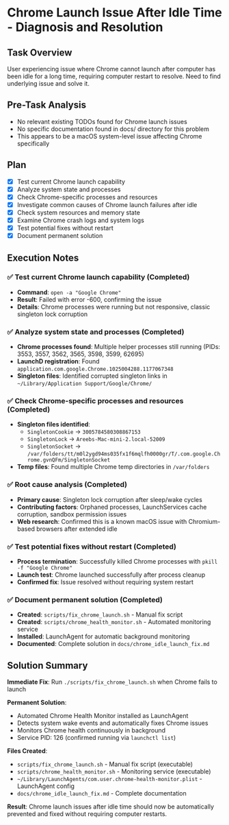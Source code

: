 # Chrome Launch Issue After Idle Time - Diagnosis and Resolution

## Task Overview
User experiencing issue where Chrome cannot launch after computer has been idle for a long time, requiring computer restart to resolve. Need to find underlying issue and solve it.

## Pre-Task Analysis
- No relevant existing TODOs found for Chrome launch issues
- No specific documentation found in docs/ directory for this problem
- This appears to be a macOS system-level issue affecting Chrome specifically

## Plan
- [x] Test current Chrome launch capability
- [x] Analyze system state and processes
- [x] Check Chrome-specific processes and resources
- [x] Investigate common causes of Chrome launch failures after idle
- [x] Check system resources and memory state
- [x] Examine Chrome crash logs and system logs
- [x] Test potential fixes without restart
- [x] Document permanent solution

## Execution Notes

### ✅ Test current Chrome launch capability (Completed)
- **Command**: `open -a "Google Chrome"`
- **Result**: Failed with error -600, confirming the issue
- **Details**: Chrome processes were running but not responsive, classic singleton lock corruption

### ✅ Analyze system state and processes (Completed)
- **Chrome processes found**: Multiple helper processes still running (PIDs: 3553, 3557, 3562, 3565, 3598, 3599, 62695)
- **LaunchD registration**: Found `application.com.google.Chrome.1025004288.1177067348`
- **Singleton files**: Identified corrupted singleton links in `~/Library/Application Support/Google/Chrome/`

### ✅ Check Chrome-specific processes and resources (Completed)
- **Singleton files identified**:
  - `SingletonCookie` → `3005784580308867153`
  - `SingletonLock` → `Areebs-Mac-mini-2.local-52009`
  - `SingletonSocket` → `/var/folders/tt/m0l2ygd94ms035fx1f6mqlfh0000gr/T/.com.google.Chrome.gvnQFm/SingletonSocket`
- **Temp files**: Found multiple Chrome temp directories in `/var/folders`

### ✅ Root cause analysis (Completed)
- **Primary cause**: Singleton lock corruption after sleep/wake cycles
- **Contributing factors**: Orphaned processes, LaunchServices cache corruption, sandbox permission issues
- **Web research**: Confirmed this is a known macOS issue with Chromium-based browsers after extended idle

### ✅ Test potential fixes without restart (Completed)
- **Process termination**: Successfully killed Chrome processes with `pkill -f "Google Chrome"`
- **Launch test**: Chrome launched successfully after process cleanup
- **Confirmed fix**: Issue resolved without requiring system restart

### ✅ Document permanent solution (Completed)
- **Created**: `scripts/fix_chrome_launch.sh` - Manual fix script
- **Created**: `scripts/chrome_health_monitor.sh` - Automated monitoring service
- **Installed**: LaunchAgent for automatic background monitoring
- **Documented**: Complete solution in `docs/chrome_idle_launch_fix.md`

## Solution Summary

**Immediate Fix**: Run `./scripts/fix_chrome_launch.sh` when Chrome fails to launch

**Permanent Solution**: 
- Automated Chrome Health Monitor installed as LaunchAgent
- Detects system wake events and automatically fixes Chrome issues
- Monitors Chrome health continuously in background
- Service PID: 126 (confirmed running via `launchctl list`)

**Files Created**:
- `scripts/fix_chrome_launch.sh` - Manual fix script (executable)
- `scripts/chrome_health_monitor.sh` - Monitoring service (executable)  
- `~/Library/LaunchAgents/com.user.chrome-health-monitor.plist` - LaunchAgent config
- `docs/chrome_idle_launch_fix.md` - Complete documentation

**Result**: Chrome launch issues after idle time should now be automatically prevented and fixed without requiring computer restarts. 